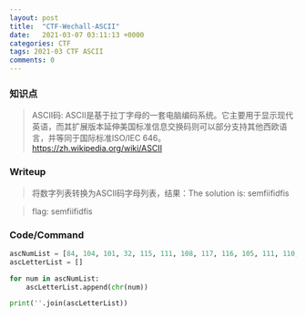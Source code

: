 ```yaml
---
layout: post
title:  "CTF-Wechall-ASCII"
date:   2021-03-07 03:11:13 +0000
categories: CTF
tags: 2021-03 CTF ASCII
comments: 0
---
```

### 知识点  
> ASCII码: ASCII是基于拉丁字母的一套电脑编码系统。它主要用于显示现代英语，而其扩展版本延伸美国标准信息交换码则可以部分支持其他西欧语言，并等同于国际标准ISO/IEC 646。
<a>https://zh.wikipedia.org/wiki/ASCII</a>

### Writeup  
> 将数字列表转换为ASCII码字母列表，结果：The solution is: semfiifidfis

> flag: semfiifidfis  

### Code/Command  
```python
ascNumList = [84, 104, 101, 32, 115, 111, 108, 117, 116, 105, 111, 110, 32, 105, 115, 58, 32, 115, 101, 109, 102, 105, 105, 102, 105, 100, 102, 105, 115]
ascLetterList = []

for num in ascNumList:
    ascLetterList.append(chr(num))

print(''.join(ascLetterList))
```